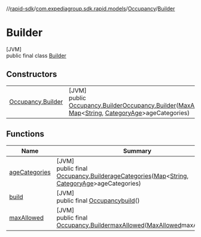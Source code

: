 //[rapid-sdk](../../../../index.md)/[com.expediagroup.sdk.rapid.models](../../index.md)/[Occupancy](../index.md)/[Builder](index.md)

# Builder

[JVM]\
public final class [Builder](index.md)

## Constructors

| | |
|---|---|
| [Occupancy.Builder](-occupancy.-builder.md) | [JVM]<br>public [Occupancy.Builder](index.md)[Occupancy.Builder](-occupancy.-builder.md)([MaxAllowed](../../-max-allowed/index.md)maxAllowed, [Map](https://docs.oracle.com/javase/8/docs/api/java/util/Map.html)&lt;[String](https://docs.oracle.com/javase/8/docs/api/java/lang/String.html), [CategoryAge](../../-category-age/index.md)&gt;ageCategories) |

## Functions

| Name | Summary |
|---|---|
| [ageCategories](age-categories.md) | [JVM]<br>public final [Occupancy.Builder](index.md)[ageCategories](age-categories.md)([Map](https://docs.oracle.com/javase/8/docs/api/java/util/Map.html)&lt;[String](https://docs.oracle.com/javase/8/docs/api/java/lang/String.html), [CategoryAge](../../-category-age/index.md)&gt;ageCategories) |
| [build](build.md) | [JVM]<br>public final [Occupancy](../index.md)[build](build.md)() |
| [maxAllowed](max-allowed.md) | [JVM]<br>public final [Occupancy.Builder](index.md)[maxAllowed](max-allowed.md)([MaxAllowed](../../-max-allowed/index.md)maxAllowed) |
